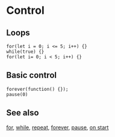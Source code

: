 # Control

## Loops

```cards
for(let i = 0; i <= 5; i++) {}
while(true) {}
for(let i= 0; i < 5; i++) {}
```

## Basic control

```cards
forever(function() {});
pause(0)
```

## See also

[for](/blocks/loops/for), [while](/blocks/loops/while), [repeat](/blocks/loops/repeat), [forever](/reference/control/forever), [pause](/reference/control/pause), [on start](/blocks/on-start)